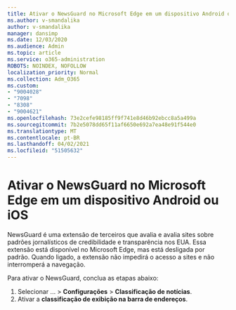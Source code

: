 ```yaml
---
title: Ativar o NewsGuard no Microsoft Edge em um dispositivo Android ou iOS
ms.author: v-smandalika
author: v-smandalika
manager: dansimp
ms.date: 12/03/2020
ms.audience: Admin
ms.topic: article
ms.service: o365-administration
ROBOTS: NOINDEX, NOFOLLOW
localization_priority: Normal
ms.collection: Adm_O365
ms.custom:
- "9004028"
- "7098"
- "8308"
- "9004621"
ms.openlocfilehash: 73e2cefe98185ff9f741e8d46b92ebcc8a5a499a
ms.sourcegitcommit: 7b2e5078dd65f11af6650e692a7ea48e91f544e0
ms.translationtype: MT
ms.contentlocale: pt-BR
ms.lasthandoff: 04/02/2021
ms.locfileid: "51505632"
---
```

# <a name="turn-on-newsguard-in-microsoft-edge-on-an-android-or-ios-device"></a>Ativar o NewsGuard no Microsoft Edge em um dispositivo Android ou iOS

NewsGuard é uma extensão de terceiros que avalia e avalia sites sobre padrões jornalísticos de credibilidade e transparência nos EUA. Essa extensão está disponível no Microsoft Edge, mas está desligada por padrão. Quando ligado, a extensão não impedirá o acesso a sites e não interromperá a navegação.

Para ativar o NewsGuard, conclua as etapas abaixo:
1. Selecionar ... > **Configurações**  >  **Classificação de notícias**.
2. Ativar a **classificação de exibição na barra de endereços**.